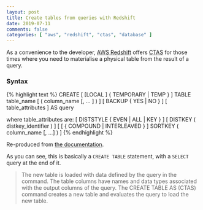 ```yaml
---
layout: post
title: Create tables from queries with Redshift
date: 2019-07-11
comments: false
categories: [ "aws", "redshift", "ctas", "database" ]
---
```


As a convenience to the developer, [AWS Redshift](https://aws.amazon.com/redshift/) offers [CTAS](https://docs.aws.amazon.com/redshift/latest/dg/r_CREATE_TABLE_AS.html) for those times where you need to materialise a physical table from the result of a query.

### Syntax

{% highlight text %}
CREATE [ [LOCAL ] { TEMPORARY | TEMP } ]
TABLE table_name
[ ( column_name [, ... ] ) ]
[ BACKUP { YES | NO } ]
[ table_attributes ]
AS query

where table_attributes are:
[ DISTSTYLE { EVEN | ALL | KEY } ]
[ DISTKEY ( distkey_identifier ) ]
[ [ { COMPOUND | INTERLEAVED } ] SORTKEY ( column_name [, ...] ) ]
{% endhighlight %}

Re-produced from [the documentation](https://docs.aws.amazon.com/redshift/latest/dg/r_CREATE_TABLE_AS.html).

As you can see, this is basically a `CREATE TABLE` statement, with a `SELECT` query at the end of it.

> The new table is loaded with data defined by the query in the command. The table columns have names and data types associated with the output columns of the query. The CREATE TABLE AS (CTAS) command creates a new table and evaluates the query to load the new table.


